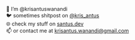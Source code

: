👋 I’m @krisantuswanandi  
🐦 sometimes shitpost on [@kris_antus](https://twitter.com/kris_antus)  
🌐 check my stuff on [santus.dev](https://santus.dev)  
📫 or contact me at krisantus.wanandi@gmail.com
